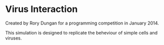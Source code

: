 Virus Interaction
=================

Created by Rory Dungan for a programming competition in January 2014.

This simulation is designed to replicate the beheviour of simple cells and viruses.
